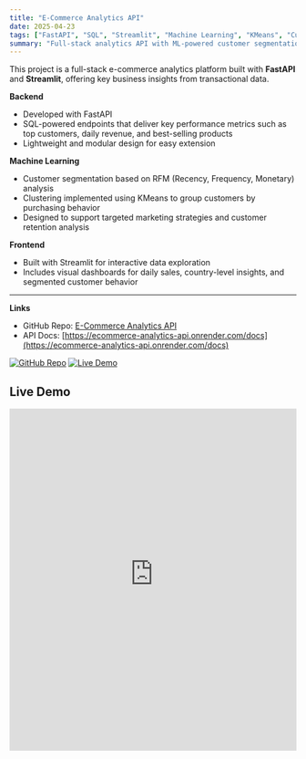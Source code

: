 ```yaml
---
title: "E-Commerce Analytics API"
date: 2025-04-23
tags: ["FastAPI", "SQL", "Streamlit", "Machine Learning", "KMeans", "Customer Segmentation"]
summary: "Full-stack analytics API with ML-powered customer segmentation using RFM and KMeans"
---
```


This project is a full-stack e-commerce analytics platform built with **FastAPI** and **Streamlit**, offering key business insights from transactional data.

**Backend**  
- Developed with FastAPI  
- SQL-powered endpoints that deliver key performance metrics such as top customers, daily revenue, and best-selling products  
- Lightweight and modular design for easy extension

**Machine Learning**  
- Customer segmentation based on RFM (Recency, Frequency, Monetary) analysis  
- Clustering implemented using KMeans to group customers by purchasing behavior  
- Designed to support targeted marketing strategies and customer retention analysis

**Frontend**  
- Built with Streamlit for interactive data exploration  
- Includes visual dashboards for daily sales, country-level insights, and segmented customer behavior  

---

**Links**  
- GitHub Repo: [E-Commerce Analytics API](https://github.com/anapernalete/ecommerce-analytics-api)  
- API Docs: [https://ecommerce-analytics-api.onrender.com/docs](https://ecommerce-analytics-api.onrender.com/docs)

[![GitHub Repo](https://img.shields.io/badge/View%20Code-GitHub-black?logo=github)](https://github.com/anapernalete/ecommerce-analytics-api)
[![Live Demo](https://img.shields.io/badge/Launch-Demo-blue)](https://ecommerce-analytics-api.onrender.com/docs)

## Live Demo

<iframe src="https://your-streamlit-app-url.streamlit.app" width="100%" height="600px" frameborder="0"></iframe>
